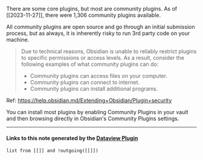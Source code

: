 There are some core plugins, but most are community plugins.
As of [[2023-11-27]], there were 1,306 community plugins available.

All community plugins are open source and go through an initial submission process, but as always, it is inherently risky to run 3rd party code on your machine.

>Due to technical reasons, Obsidian is unable to reliably restrict plugins to specific permissions or access levels. As a result, consider the following examples of what community plugins can do:
>
>- Community plugins can access files on your computer.
>- Community plugins can connect to internet.
>- Community plugins can install additional programs.

Ref: https://help.obsidian.md/Extending+Obsidian/Plugin+security

You can install most plugins by enabling Community Plugins in your vault and then browsing directly in Obsidian's Community Plugins settings.

---
#### Links to this note generated by the [Dataview Plugin](https://github.com/blacksmithgu/obsidian-dataview)
```dataview
list from [[]] and !outgoing([[]])
```